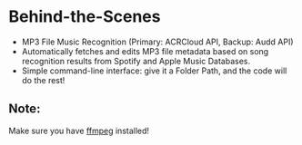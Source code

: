 # Behind-the-Scenes
- MP3 File Music Recognition (Primary: ACRCloud API, Backup: Audd API)
- Automatically fetches and edits MP3 file metadata based on song recognition results from Spotify and Apple Music Databases.
- Simple command-line interface: give it a Folder Path, and the code will do the rest!

## Note:
Make sure you have [ffmpeg](https://ffmpeg.org/) installed!
